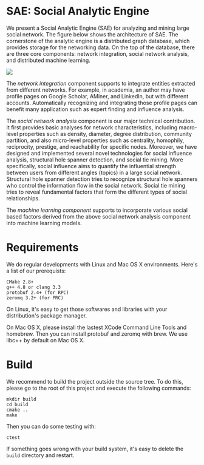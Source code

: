 SAE: Social Analytic Engine
============
We present a Social Analytic Engine (SAE) for analyzing and mining large social network. The figure below
shows the architecture of SAE. The cornerstone of the analytic engine is a distributed graph database, which provides storage for the networking data. On the top of the database, there are three core components: network integration, social network analysis, and distributed machine learning. 

![](https://github.com/actnet/saedb/blob/master/figs/SAE_framework.jpg)

The *network integration* component supports to integrate entities extracted from different networks. For example, in academia, an author may have profile pages on Google Scholar, AMiner, and LinkedIn, but with different accounts. Automatically recognizing and integrating those profile pages can benefit many application such as expert finding and influence analysis.

The *social network analysis* component is our major technical contribution. It first provides basic analyses for network characteristics, including macro-level properties such as density, diameter, degree distribution, community partition, and also micro-level properties such as centrality, homophily, reciprocity, prestige, and reachability for specific nodes. Moreover, we have designed and implemented several novel technologies for social influence analysis, structural hole spanner detection, and social tie mining. More specifically, social influence aims to quantify the influential strength between users from different angles (topics) in a large social network. Structural hole spanner detection tries to recognize structural hole spanners who control the information flow in the social network. Social tie mining tries to reveal fundamental factors that form the different types of social relationships.

The *machine learning component* supports to incorporate various social based factors derived from the above social network analysis component into machine learning models.  

Requirements
============

We do regular developments with Linux and Mac OS X environments. Here's a list of our prerequists:

	CMake 2.8+
	g++ 4.8 or clang 3.3
	protobuf 2.4+ (for RPC)
	zeromq 3.2+ (for PRC)

On Linux, it's easy to get those softwares and libraries with your distribution's package manager.

On Mac OS X, please install the lastest XCode Command Line Tools and homebrew. Then you can install protobuf and zeromq with brew. We use libc++ by default on Mac OS X.

Build
=====

We recommend to build the project outside the source tree. To do this, please go to the root of this project and execute the following commands:

	mkdir build
	cd build
	cmake ..
	make

Then you can do some testing with:

	ctest

If something goes wrong with your build system, it's easy to delete the `build` directory and restart.
